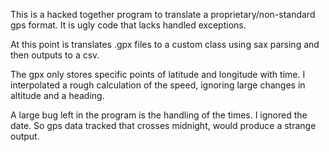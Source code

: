 This is a hacked together program to translate a proprietary/non-standard gps format. It is ugly code that lacks handled exceptions.

At this point is translates .gpx files to a custom class using sax parsing and then outputs to a csv.

The gpx only stores specific points of latitude and longitude with time. I interpolated a rough calculation of the speed, ignoring large changes in altitude and a heading.

A large bug left in the program is the handling of the times. I ignored the date. So gps data tracked that crosses midnight, would produce a strange output.

